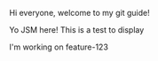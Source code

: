 Hi everyone, welcome to my git guide!

Yo JSM here!
This is a test to display

I'm working on feature-123
